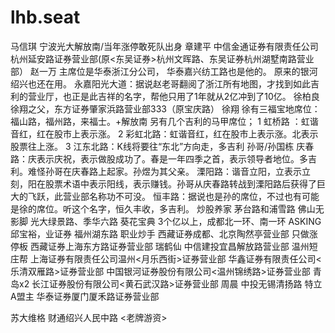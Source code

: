 # lhb.seat


马信琪      宁波光大解放南/当年涨停敢死队出身
章建平      中信金通证券有限责任公司杭州延安路证券营业部(原<东吴证券>杭州文晖路、东吴证券杭州湖墅南路营业部）
赵一万      主席位是华泰浙江分公司，
            华泰嘉兴纺工路也是他的。
            原来的银河绍兴也还在用。
            永嘉阳光大道：据说赵老哥翻阅了浙江所有地图，才找到如此吉利的营业厅，也正是此吉祥的名字，帮他只用了1年就从2亿冲到了10亿。
徐柏良      徐翔之父，东方证券肇家浜路营业部333（原宝庆路）
徐翔        徐有三福宝地席位：福山路，福州路，来福士。+解放南
            另有几个吉利的马甲席位；
            1 虹桥路  ：虹谐音红，红在股市上表示涨。
            2 彩虹北路：虹谐音红，红在股市上表示涨。北表示股票往上涨。
            3 江东北路：K线将要往“东北”方向走，多吉利
孙哥/孙国栋 庆春路：庆表示庆祝，表示做股成功了。春是一年四季之首，表示领导者地位。多吉利。难怪孙哥在庆春路上起家。孙煜为其父亲。
            溧阳路：谐音立阳，立表示立刻，阳在股票术语中表示阳线，表示赚钱。孙哥从庆春路转战到溧阳路后获得了巨大的飞跃，此营业部名称功不可没。
            恒丰路：据说也是孙的席位，不过也有可能是徐的席位。听这个名字，恒久丰收，多吉利。
炒股养家    茅台路和浦雪路
佛山无影脚  光大绿景路、季华六路
葵花宝典    3个亿以上，成都北一环、南一环
ASKING      邱宝裕，业证券 福州湖东路
职业炒手    西藏证券成都、北京陶然亭营业部
只做涨停板  西藏证券上海东方路证券营业部
瑞鹤仙      中信建投宜昌解放路营业部
温州短庄帮  上海证券有限责任公司温州<月乐西街>证券营业部
            华鑫证券有限责任公司<乐清双雁路>证券营业部 
            中国银河证券股份有限公司<温州锦绣路>证券营业部
            青岛x2
            长江证券股份有限公司<黄石武汉路>证券营业部 
周晨        中投无锡清扬路
特立A盟主   华泰证券厦门厦禾路证券营业部

苏大维格    财通绍兴人民中路 <老牌游资>

